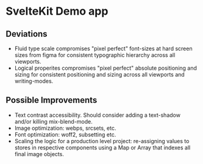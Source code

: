 # SvelteKit Demo app

## Deviations

- Fluid type scale compromises "pixel perfect" font-sizes at hard screen sizes from figma for consistent typographic hierarchy across all viewports.
- Logical properites compromises "pixel perfect" absolute positioning and sizing for consistent positioning and sizing across all viewports and writing-modes.

## Possible Improvements

- Text contrast accessibility. Should consider adding a text-shadow and/or killing mix-blend-mode.
- Image optimization: webps, srcsets, etc.
- Font optimization: woff2, subsetting etc.
- Scaling the logic for a production level project: re-assigning values to stores in respective components using a Map or Array that indexes all final image objects.
